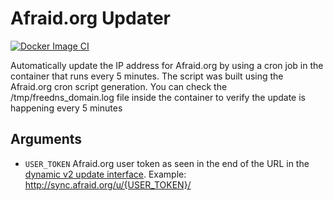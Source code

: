 # Afraid.org Updater

[![Docker Image CI](https://github.com/TheMrAnderson/AfraidOrgUpdater/actions/workflows/docker-image.yml/badge.svg)](https://github.com/TheMrAnderson/AfraidOrgUpdater/actions/workflows/docker-image.yml)

Automatically update the IP address for Afraid.org by using a cron job in the container that runs every 5 minutes. The script was built using the Afraid.org cron script generation. You can check the /tmp/freedns_domain.log file inside the container to verify the update is happening every 5 minutes

## Arguments

- `USER_TOKEN` Afraid.org user token as seen in the end of the URL in the [dynamic v2 update interface](https://freedns.afraid.org/dynamic/v2/). Example: http://sync.afraid.org/u/{USER_TOKEN}/
